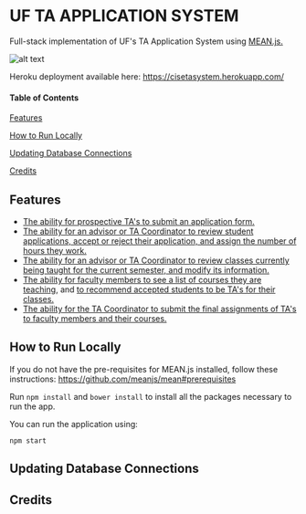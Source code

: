 # UF TA APPLICATION SYSTEM
Full-stack implementation of UF's TA Application System using [MEAN.js.](http://meanjs.org/)

![alt text](https://i.imgur.com/0EBk0Ni.png)

Heroku deployment available here: https://cisetasystem.herokuapp.com/

#### Table of Contents
[Features](#features)

[How to Run Locally](#how-to-run-locally)

[Updating Database Connections](#updating-database-connections)

[Credits](#credits)

## Features
* [The ability for prospective TA's to submit an application form.](https://drive.google.com/open?id=1BTbxV9uNP5O4PjI1Wb0hBCVHyrUy3LkT)
* [The ability for an advisor or TA Coordinator to review student applications, accept or reject their application, and assign the number of hours they work.](https://drive.google.com/open?id=1x5RAMgka5TFOWVCDEKaI1sOvGx5GY7wz)
* [The ability for an advisor or TA Coordinator to review classes currently being taught for the current semester, and modify its information.](https://drive.google.com/open?id=1Gsypgm8oIFySRGGormKAVYDVvZYOLSp9)
* [The ability for faculty members to see a list of courses they are teaching](https://drive.google.com/open?id=1eYRoZfgq5OsGRo9Ldm7rGlO5C4eS6JuL), and [to recommend accepted students to be TA's for their classes.](https://drive.google.com/open?id=17iy9UbW8iBTCTzA4NH9AY1d7j1uac8RC)
* [The ability for the TA Coordinator to submit the final assignments of TA's to faculty members and their courses.](https://drive.google.com/open?id=1sSKlUfzDiR8ghTD6IWcZRVByHUeLHNih)
## How to Run Locally
If you do not have the pre-requisites for MEAN.js installed, follow these instructions: https://github.com/meanjs/mean#prerequisites

Run `npm install` and `bower install` to install all the packages necessary to run the app.

You can run the application using:
```
npm start
```
## Updating Database Connections
## Credits
